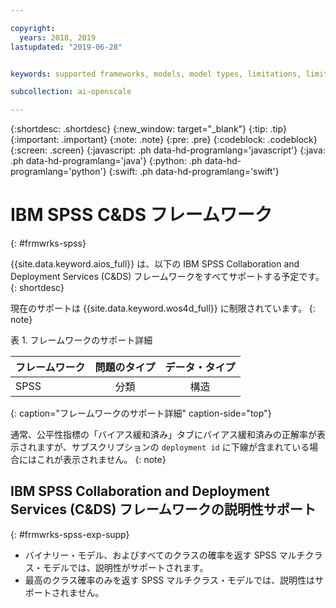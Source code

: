 ```yaml
---

copyright:
  years: 2018, 2019
lastupdated: "2019-06-28"


keywords: supported frameworks, models, model types, limitations, limits, spss, c&ds

subcollection: ai-openscale

---
```


{:shortdesc: .shortdesc}
{:new_window: target="_blank"}
{:tip: .tip}
{:important: .important}
{:note: .note}
{:pre: .pre}
{:codeblock: .codeblock}
{:screen: .screen}
{:javascript: .ph data-hd-programlang='javascript'}
{:java: .ph data-hd-programlang='java'}
{:python: .ph data-hd-programlang='python'}
{:swift: .ph data-hd-programlang='swift'}

# IBM SPSS C&DS フレームワーク
{: #frmwrks-spss}

{{site.data.keyword.aios_full}} は、以下の IBM SPSS Collaboration and Deployment Services (C&DS) フレームワークをすべてサポートする予定です。
{: shortdesc}

現在のサポートは {{site.data.keyword.wos4d_full}} に制限されています。
{: note}

表 1. フレームワークのサポート詳細

| フレームワーク | 問題のタイプ | データ・タイプ |
|:---|:---:|:---:|
| SPSS | 分類 | 構造 |
{: caption="フレームワークのサポート詳細" caption-side="top"}

通常、公平性指標の「バイアス緩和済み」タブにバイアス緩和済みの正解率が表示されますが、サブスクリプションの `deployment id` に下線が含まれている場合にはこれが表示されません。
{: note}


## IBM SPSS Collaboration and Deployment Services (C&DS) フレームワークの説明性サポート
{: #frmwrks-spss-exp-supp}

- バイナリー・モデル、およびすべてのクラスの確率を返す SPSS マルチクラス・モデルでは、説明性がサポートされます。 
- 最高のクラス確率のみを返す SPSS マルチクラス・モデルでは、説明性はサポートされません。



